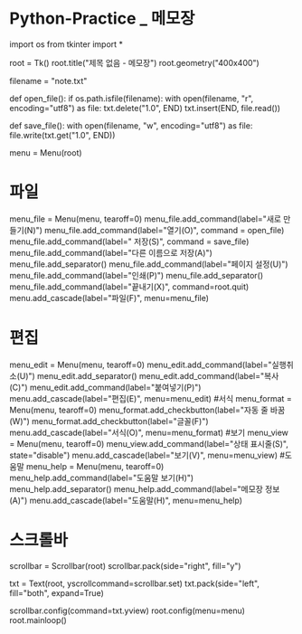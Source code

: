 # Python-Practice _ 메모장
import os
from tkinter import *

root = Tk()
root.title("제목 없음 - 메모장")
root.geometry("400x400")

filename = "note.txt"

def open_file():
    if os.path.isfile(filename):
        with open(filename, "r", encoding="utf8") as file:
            txt.delete("1.0", END)
            txt.insert(END, file.read())

def save_file():
    with open(filename, "w", encoding="utf8") as file:
        file.write(txt.get("1.0", END))

menu = Menu(root)

# 파일
menu_file = Menu(menu, tearoff=0)
menu_file.add_command(label="새로 만들기(N)")
menu_file.add_command(label="열기(O)", command = open_file)
menu_file.add_command(label=" 저장(S)", command = save_file)
menu_file.add_command(label="다른 이름으로 저장(A)")
menu_file.add_separator()
menu_file.add_command(label="페이지 설정(U)")
menu_file.add_command(label="인쇄(P)")
menu_file.add_separator()
menu_file.add_command(label="끝내기(X)", command=root.quit)
menu.add_cascade(label="파일(F)", menu=menu_file)

# 편집
menu_edit = Menu(menu, tearoff=0)
menu_edit.add_command(label="실행취소(U)")
menu_edit.add_separator()
menu_edit.add_command(label="복사(C)")
menu_edit.add_command(label="붙여넣기(P)")
menu.add_cascade(label="편집(E)", menu=menu_edit)
#서식
menu_format = Menu(menu, tearoff=0)
menu_format.add_checkbutton(label="자동 줄 바꿈(W)")
menu_format.add_checkbutton(label="글꼴(F)")
menu.add_cascade(label="서식(O)", menu=menu_format)
#보기
menu_view = Menu(menu, tearoff=0)
menu_view.add_command(label="상태 표시줄(S)", state="disable")
menu.add_cascade(label="보기(V)", menu=menu_view)
#도움말
menu_help = Menu(menu, tearoff=0)
menu_help.add_command(label="도움말 보기(H)")
menu_help.add_separator()
menu_help.add_command(label="메모장 정보(A)")
menu.add_cascade(label="도움말(H)", menu=menu_help)

# 스크롤바
scrollbar = Scrollbar(root)
scrollbar.pack(side="right", fill="y")

txt = Text(root, yscrollcommand=scrollbar.set)
txt.pack(side="left", fill="both", expand=True)

scrollbar.config(command=txt.yview)
root.config(menu=menu)
root.mainloop()
